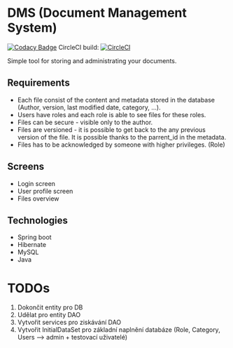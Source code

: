 # DMS (Document Management System)
[![Codacy Badge](https://api.codacy.com/project/badge/Grade/809ddaa3a7694611ba9cd9be4d9ed20c)](https://www.codacy.com/app/jilek.daniel/dms?utm_source=github.com&amp;utm_medium=referral&amp;utm_content=xaverric/dms&amp;utm_campaign=Badge_Grade) CircleCI build: [![CircleCI](https://circleci.com/gh/xaverric/dms/tree/master.svg?style=svg)](https://circleci.com/gh/xaverric/dms/tree/master)

Simple tool for storing and administrating your documents.

## Requirements
* Each file consist of the content and metadata stored in the database (Author, version, last modified date, category, ...).
* Users have roles and each role is able to see files for these roles.
* Files can be secure - visible only to the author.
* Files are versioned - it is possible to get back to the any previous version of the file. It is possible thanks to the parrent_id in the metadata.
* Files has to be acknowledged by someone with higher privileges. (Role)

## Screens
* Login screen
* User profile screen
* Files overview

## Technologies
* Spring boot
* Hibernate
* MySQL
* Java

# TODOs
1. Dokončit entity pro DB
2. Udělat pro entity DAO
3. Vytvořit services pro ziskávání DAO
4. Vytvořit InitialDataSet pro základní naplnění databáze (Role, Category, Users --> admin + testovací uživatelé)
